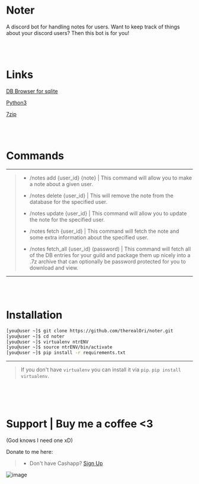 # Noter
A discord bot for handling notes for users. Want to keep track of things about your discord users? Then this bot is for you!

<br />
<br />

# Links
[DB Browser for sqlite](https://sqlitebrowser.org/dl/)

[Python3](https://www.python.org/downloads/)

[7zip](https://7-zip.org/)

<br />
<br />

# Commands
__ __
> - /notes add {user_id} {note} | This command will allow you to make a note about a given user.
>   
> - /notes delete {user_id} | This will remove the note from the database for the specified user.
>   
> - /notes update {user_id} | This command will allow you to update the note for the specified user.
>   
> - /notes fetch {user_id} | This command will fetch the note and some extra information about the specified user.
>   
> - /notes fetch_all {user_id} (password) | This command will fetch all of the DB entries for your guild and package them up nicely into a .7z archive that can optionally be password protected for you to download and view.
__ __

<br />
<br />

# Installation
```bash
[you@user ~]$ git clone https://github.com/therealOri/noter.git
[you@user ~]$ cd noter
[you@user ~]$ virtualenv ntrENV
[you@user ~]$ source ntrENV/bin/activate
[you@user ~]$ pip install -r requirements.txt
```
__ __
> If you don't have `virtualenv` you can install it via `pip`. `pip install virtualenv`.

<br />
<br />
<br />

# Support  |  Buy me a coffee <3
(God knows I need one xD)

Donate to me here:
> - Don't have Cashapp? [Sign Up](https://cash.app/app/TKWGCRT)

![image](https://user-images.githubusercontent.com/45724082/158000721-33c00c3e-68bb-4ee3-a2ae-aefa549cfb33.png)
